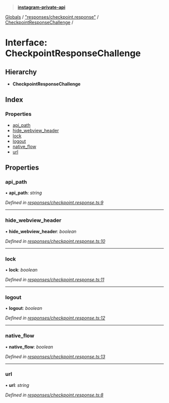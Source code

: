> **[instagram-private-api](../README.md)**

[Globals](../README.md) / ["responses/checkpoint.response"](../modules/_responses_checkpoint_response_.md) / [CheckpointResponseChallenge](_responses_checkpoint_response_.checkpointresponsechallenge.md) /

# Interface: CheckpointResponseChallenge

## Hierarchy

* **CheckpointResponseChallenge**

## Index

### Properties

* [api_path](_responses_checkpoint_response_.checkpointresponsechallenge.md#api_path)
* [hide_webview_header](_responses_checkpoint_response_.checkpointresponsechallenge.md#hide_webview_header)
* [lock](_responses_checkpoint_response_.checkpointresponsechallenge.md#lock)
* [logout](_responses_checkpoint_response_.checkpointresponsechallenge.md#logout)
* [native_flow](_responses_checkpoint_response_.checkpointresponsechallenge.md#native_flow)
* [url](_responses_checkpoint_response_.checkpointresponsechallenge.md#url)

## Properties

###  api_path

• **api_path**: *string*

*Defined in [responses/checkpoint.response.ts:9](https://github.com/dilame/instagram-private-api/blob/e9c516c/src/responses/checkpoint.response.ts#L9)*

___

###  hide_webview_header

• **hide_webview_header**: *boolean*

*Defined in [responses/checkpoint.response.ts:10](https://github.com/dilame/instagram-private-api/blob/e9c516c/src/responses/checkpoint.response.ts#L10)*

___

###  lock

• **lock**: *boolean*

*Defined in [responses/checkpoint.response.ts:11](https://github.com/dilame/instagram-private-api/blob/e9c516c/src/responses/checkpoint.response.ts#L11)*

___

###  logout

• **logout**: *boolean*

*Defined in [responses/checkpoint.response.ts:12](https://github.com/dilame/instagram-private-api/blob/e9c516c/src/responses/checkpoint.response.ts#L12)*

___

###  native_flow

• **native_flow**: *boolean*

*Defined in [responses/checkpoint.response.ts:13](https://github.com/dilame/instagram-private-api/blob/e9c516c/src/responses/checkpoint.response.ts#L13)*

___

###  url

• **url**: *string*

*Defined in [responses/checkpoint.response.ts:8](https://github.com/dilame/instagram-private-api/blob/e9c516c/src/responses/checkpoint.response.ts#L8)*